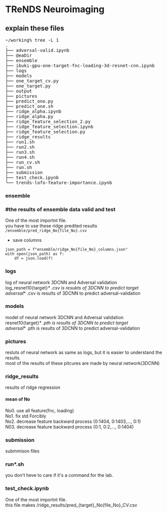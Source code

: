 # TReNDS Neuroimaging

## explain these files
<pre>
~/working% tree -L 1
.
├── adversal-valid.ipynb
├── @eaDir
├── ensemble
├── ibuki-gpu-one-target-fnc-loading-3d-resnet-cnn.ipynb
├── logs
├── models
├── one_target_cv.py
├── one_target.py
├── output
├── pictures
├── predict_one.py
├── predict_one.sh
├── ridge_alpha.ipynb
├── ridge_alpha.py
├── ridge_feature_selection_2.py
├── ridge_feature_selection.ipynb
├── ridge_feature_selection.py
├── ridge_results
├── run1.sh
├── run2.sh
├── run3.sh
├── run4.sh
├── run_cv.sh
├── run.sh
├── submission
├── test_check.ipynb
└── trends-lofo-feature-importance.ipynb
</pre>

### ensemble
### #the results of ensemble data valid and test  
One of the most importnt file.   
you have to use these ridge predited results ```/ensemble/pred_ridge_No{file_No}.csv```  
* save columns
```
json_path = f"ensemble/ridge_No{file_No}_columns.json"
with open(json_path) as f:
    df = json.load(f)
```

### logs
log of neural network 3DCNN and Adversal validation  
log_resnet10{target}_* .csv is resukts of 3DCNN to predict target  
adversal_* .csv is results of 3DCNN to predict adversal-validation


### models 
model of neural network 3DCNN and Adversal validation  
resnet10{target}_* .pth is results of 3DCNN to predict target  
adversal_* .pth is results of 3DCNN to predict adversal-validation  

### pictures
resluts of neural network as same as logs, but it is easier to understand the results.  
most of the results of these pitcures are made by neural network(3DCNN)  


### ridge_results
results of ridge regression
#### mean of No
No0. use all feature(fnc, loading)  
No1. fix std Forcibly  
No2. decrease feature backward process  (0:1404, 0:1403,..., 0:1)  
N03. decrease feature backward process  (0:1, 0:2,..., 0:1404)  

### submission 
submmison files

### run*.sh
you don't heve to care if it's a command for the lab.

### test_check.ipynb
One of the most importnt file.  
this file makes /ridge_results/pred_{target}_No{file_No}_CV.csv